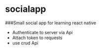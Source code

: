 # socialapp


###Small social app for learning react native
- Authenticate to server via Api
- Attach token to requests
- use crud Api
